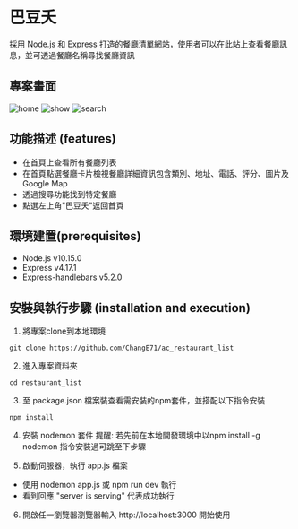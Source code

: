 # 巴豆夭
採用 Node.js 和 Express 打造的餐廳清單網站，使用者可以在此站上查看餐廳訊息，並可透過餐廳名稱尋找餐廳資訊

## 專案畫面

![home](https://imgur.com/Mpi8QjX)
![show](https://imgur.com/087QXAS)
![search](https://imgur.com/D7aqLao)

## 功能描述 (features)
- 在首頁上查看所有餐廳列表
- 在首頁點選餐廳卡片檢視餐廳詳細資訊包含類別、地址、電話、評分、圖片及 Google Map
- 透過搜尋功能找到特定餐廳
- 點選左上角"巴豆夭"返回首頁

## 環境建置(prerequisites)
- Node.js v10.15.0
- Express v4.17.1
- Express-handlebars v5.2.0

## 安裝與執行步驟 (installation and execution)

1. 將專案clone到本地環境
```
git clone https://github.com/ChangE71/ac_restaurant_list
```
2. 進入專案資料夾
```
cd restaurant_list
```
3. 至 package.json 檔案裝查看需安裝的npm套件，並搭配以下指令安裝
```
npm install
```
4. 安裝 nodemon 套件
提醒: 若先前在本地開發環境中以npm install -g nodemon 指令安裝過可跳至下步驟

5. 啟動伺服器，執行 app.js 檔案
  - 使用 nodemon app.js 或 npm run dev 執行
  - 看到回應 "server is serving" 代表成功執行
6. 開啟任一瀏覽器瀏覽器輸入 http://localhost:3000 開始使用
